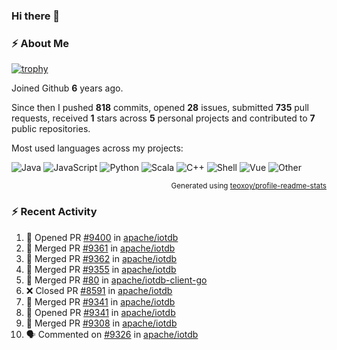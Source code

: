 ### Hi there 👋

### :zap: About Me

[![trophy](https://github-profile-trophy.vercel.app/?username=HTHou&theme=onedark)](https://github.com/ryo-ma/github-profile-trophy)
   
Joined Github **6** years ago.

Since then I pushed **818** commits, opened **28** issues, submitted **735** pull requests, received **1** stars across **5** personal projects and contributed to **7** public repositories.

Most used languages across my projects:

![Java](https://img.shields.io/static/v1?style=flat-square&label=%E2%A0%80&color=555&labelColor=%23b07219&message=Java%EF%B8%B194.4%25)
![JavaScript](https://img.shields.io/static/v1?style=flat-square&label=%E2%A0%80&color=555&labelColor=%23f1e05a&message=JavaScript%EF%B8%B11.4%25)
![Python](https://img.shields.io/static/v1?style=flat-square&label=%E2%A0%80&color=555&labelColor=%233572A5&message=Python%EF%B8%B10.7%25)
![Scala](https://img.shields.io/static/v1?style=flat-square&label=%E2%A0%80&color=555&labelColor=%23c22d40&message=Scala%EF%B8%B10.6%25)
![C++](https://img.shields.io/static/v1?style=flat-square&label=%E2%A0%80&color=555&labelColor=%23f34b7d&message=C%2B%2B%EF%B8%B10.6%25)
![Shell](https://img.shields.io/static/v1?style=flat-square&label=%E2%A0%80&color=555&labelColor=%2389e051&message=Shell%EF%B8%B10.4%25)
![Vue](https://img.shields.io/static/v1?style=flat-square&label=%E2%A0%80&color=555&labelColor=%2341b883&message=Vue%EF%B8%B10.3%25)
![Other](https://img.shields.io/static/v1?style=flat-square&label=%E2%A0%80&color=555&labelColor=%23ededed&message=Other%EF%B8%B11.2%25)

<p align="right"><sub>Generated using <a href="https://github.com/marketplace/actions/profile-readme-stats">teoxoy/profile-readme-stats</a></sub></p>


<!--![](https://github.com/HTHou/HTHou/blob/output/github-contribution-grid-snake.svg)-->

<!--![Haonan Hou's github stats](https://github-readme-stats.vercel.app/api?username=HTHou&count_private=true&show_icons=true&theme=onedark)-->

<!--![Haonan Hou's wakatime stats](https://github-readme-stats.vercel.app/api/wakatime?username=HTHou&layout=compact&theme=onedark)-->

<!--![Top Langs](https://github-readme-stats.vercel.app/api/top-langs/?username=HTHou&theme=onedark&layout=compact)-->

### :zap: Recent Activity
<!--START_SECTION:activity-->
1. 💪 Opened PR [#9400](https://github.com/apache/iotdb/pull/9400) in [apache/iotdb](https://github.com/apache/iotdb)
2. 🎉 Merged PR [#9361](https://github.com/apache/iotdb/pull/9361) in [apache/iotdb](https://github.com/apache/iotdb)
3. 🎉 Merged PR [#9362](https://github.com/apache/iotdb/pull/9362) in [apache/iotdb](https://github.com/apache/iotdb)
4. 🎉 Merged PR [#9355](https://github.com/apache/iotdb/pull/9355) in [apache/iotdb](https://github.com/apache/iotdb)
5. 🎉 Merged PR [#80](https://github.com/apache/iotdb-client-go/pull/80) in [apache/iotdb-client-go](https://github.com/apache/iotdb-client-go)
6. ❌ Closed PR [#8591](https://github.com/apache/iotdb/pull/8591) in [apache/iotdb](https://github.com/apache/iotdb)
7. 🎉 Merged PR [#9341](https://github.com/apache/iotdb/pull/9341) in [apache/iotdb](https://github.com/apache/iotdb)
8. 💪 Opened PR [#9341](https://github.com/apache/iotdb/pull/9341) in [apache/iotdb](https://github.com/apache/iotdb)
9. 🎉 Merged PR [#9308](https://github.com/apache/iotdb/pull/9308) in [apache/iotdb](https://github.com/apache/iotdb)
10. 🗣 Commented on [#9326](https://github.com/apache/iotdb/issues/9326) in [apache/iotdb](https://github.com/apache/iotdb)
<!--END_SECTION:activity-->

<!--
**HTHou/HTHou** is a ✨ _special_ ✨ repository because its `README.md` (this file) appears on your GitHub profile.

Here are some ideas to get you started:

- 🔭 I’m currently working on ...
- 🌱 I’m currently learning ...
- 👯 I’m looking to collaborate on ...
- 🤔 I’m looking for help with ...
- 💬 Ask me about ...
- 📫 How to reach me: ...
- 😄 Pronouns: ...
- ⚡ Fun fact: ...
-->
